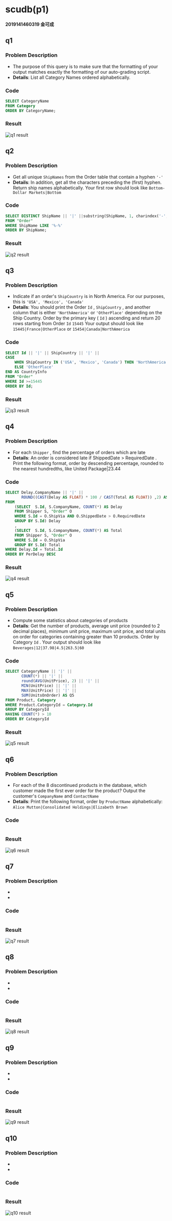 # scudb(p1)

**2019141460319 金可成**

## q1

### Problem Description

+ The purpose of this query is to make sure that the formatting of your output
  matches exactly the formatting of our auto-grading script.
+ **Details**: List all Category Names ordered alphabetically.


### Code

```sql
SELECT CategoryName
FROM Category
ORDER BY CategoryName;
```

### Result

![q1 result](./assets/q1.png "q1 result")


## q2

### Problem Description
+ Get all unique `ShipNames` from the Order table that contain a hyphen `'-'` 
+ **Details**: In addition, get all the characters preceding the (first) hyphen. Return ship
names alphabetically. Your first row should look like `Bottom-Dollar Markets|Bottom`

### Code

```sql
SELECT DISTINCT ShipName || '|' ||substring(ShipName, 1, charindex('-', ShipName) -1)
FROM "Order"
WHERE ShipName LIKE '%-%'
ORDER BY ShipName;
```

### Result

![q2 result](./assets/q2.png "q2 result")


## q3

### Problem Description

+ Indicate if an order's `ShipCountry` is in North America. For our purposes, this
  is `'USA', 'Mexico', 'Canada'`
+ **Details**: You should print the Order `Id` , `ShipCountry` , and another column that is
  either `'NorthAmerica'` or `'OtherPlace'` depending on the Ship Country.
  Order by the primary key ( `Id` ) ascending and return 20 rows starting from Order
  `Id` `15445` Your output should look
  like `15445|France|OtherPlace` or `15454|Canada|NorthAmerica`

### Code

```sql
SELECT Id || '|' || ShipCountry || '|' ||
CASE
    WHEN ShipCountry IN ('USA', 'Mexico', 'Canada') THEN 'NorthAmerica'
    ELSE 'OtherPlace'
END AS CountryInfo
FROM "Order"
WHERE Id >=15445
ORDER BY Id;
```

### Result

![q3 result](./assets/q3.png "q3 result")


## q4

### Problem Description

+ For each `Shipper` , find the percentage of orders which are late
+ **Details**: An order is considered late if ShippedDate > RequiredDate . Print the
  following format, order by descending percentage, rounded to the nearest
  hundredths, like United Package|23.44

### Code

```sql
SELECT Delay.CompanyName || '|' ||
       ROUND((CAST(Delay AS FLOAT) * 100 / CAST(Total AS FLOAT)) ,2) AS PerDelay
FROM
    (SELECT  S.Id, S.CompanyName, COUNT(*) AS Delay
    FROM Shipper S, "Order" O
    WHERE S.Id = O.ShipVia AND O.ShippedDate > O.RequiredDate
    GROUP BY S.Id) Delay
    ,
    (SELECT  S.Id, S.CompanyName, COUNT(*) AS Total
    FROM Shipper S, "Order" O
    WHERE S.Id = O.ShipVia
    GROUP BY S.Id) Total
WHERE Delay.Id = Total.Id
ORDER BY PerDelay DESC
```

### Result

![q4 result](./assets/q4.png "q4 result")


## q5

### Problem Description

+ Compute some statistics about categories of products
+ **Details**: Get the number of products, average unit price (rounded to 2 decimal
  places), minimum unit price, maximum unit price, and total units on order for
  categories containing greater than 10 products.
  Order by Category `Id` . Your output should look like `Beverages|12|37.98|4.5|263.5|60`

### Code

```sql
SELECT CategoryName || '|' ||
       COUNT(*) || '|' ||
       round(AVG(UnitPrice), 2) || '|' ||
       MIN(UnitPrice) || '|' ||
       MAX(UnitPrice) || '|' ||
       SUM(UnitsOnOrder) AS Q5
FROM Product, Category
WHERE Product.CategoryId = Category.Id
GROUP BY CategoryId
HAVING COUNT(*) > 10
ORDER BY CategoryId
```

### Result

![q5 result](./assets/q5.png "q5 result")


## q6

### Problem Description

+ For each of the 8 discontinued products in the database, which customer made the
  first ever order for the product? Output the
  customer's `CompanyName` and `ContactName`
+ **Details**: Print the following format, order by `ProductName` alphabetically: `Alice
  Mutton|Consolidated Holdings|Elizabeth Brown`

### Code

```sql

```

### Result

![q6 result](./assets/q6.png "q6 result")


## q7

### Problem Description

+
+

### Code

```sql

```

### Result

![q7 result](./assets/q7.png "q7 result")


## q8

### Problem Description

+
+

### Code

```sql

```

### Result

![q8 result](./assets/q8.png "q8 result")


## q9

### Problem Description

+
+

### Code

```sql

```

### Result

![q9 result](./assets/q9.png "q9 result")


## q10

### Problem Description

+
+

### Code

```sql

```

### Result

![q10 result](./assets/q10.png "q10 result")